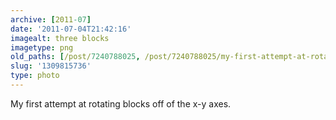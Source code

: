 ```yaml
---
archive: [2011-07]
date: '2011-07-04T21:42:16'
imagealt: three blocks
imagetype: png
old_paths: [/post/7240788025, /post/7240788025/my-first-attempt-at-rotating-blocks-off-of-the-x-y]
slug: '1309815736'
type: photo
---
```


My first attempt at rotating blocks off of the x-y axes.

